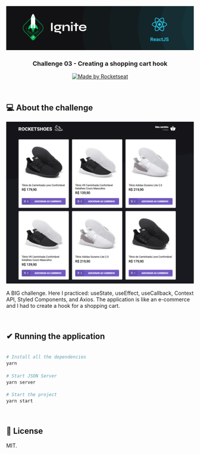 <img src=".github/ignite-reactjs-photo.png" alt="Ignite" >

<h3 align="center">
  Challenge 03 - Creating a shopping cart hook
</h3>

<p align="center">
  <a href="https://rocketseat.com.br">
    <img alt="Made by Rocketseat" src="https://img.shields.io/badge/made%20by-Rocketseat-%2306b656?style=flat-square">
  </a>
</p>

<br>

## 💻 About the challenge

<p align="center">
  <img src=".github/rocketshoes.PNG" alt="Rocketshoes">
</p>

A BIG challenge. Here I practiced: useState, useEffect, useCallback, Context API, Styled Components, and Axios. The application is like an e-commerce and I had to create a hook for a shopping cart.

</br>

## ✔ Running the application

```bash

# Install all the dependencies
yarn

# Start JSON Server
yarn server

# Start the project
yarn start

```

<br>

## 📰 License

MIT. 